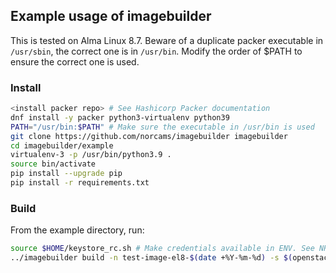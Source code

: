 ## Example usage of imagebuilder

This is tested on Alma Linux 8.7. Beware of a duplicate packer executable in `/usr/sbin`, the correct one is in `/usr/bin`. Modify the order of $PATH to ensure the correct one is used.

### Install

``` bash
<install packer repo> # See Hashicorp Packer documentation
dnf install -y packer python3-virtualenv python39
PATH="/usr/bin:$PATH" # Make sure the executable in /usr/bin is used
git clone https://github.com/norcams/imagebuilder imagebuilder
cd imagebuilder/example
virtualenv-3 -p /usr/bin/python3.9 .
source bin/activate
pip install --upgrade pip
pip install -r requirements.txt
```

### Build
From the example directory, run:
``` bash
source $HOME/keystore_rc.sh # Make credentials available in ENV. See NREC API documentation for details
../imagebuilder build -n test-image-el8-$(date +%Y-%m-%d) -s $(openstack image show 'GOLD Alma Linux 8' -c id -f value) -a bgo-default-1 -u almalinux -p provision.sh -v --debug
```
